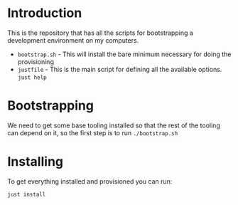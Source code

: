 # Introduction
This is the repository that has all the scripts for
bootstrapping a development environment on my computers.

- `bootstrap.sh` - This will install the bare minimum
                   necessary for doing the provisioning
- `justfile` - This is the main script for defining all
               the available options. `just help`

# Bootstrapping
We need to get some base tooling installed so that the
rest of the tooling can depend on it, so the first step
is to run `./bootstrap.sh`

# Installing
To get everything installed and provisioned you can run:

```
just install
```
